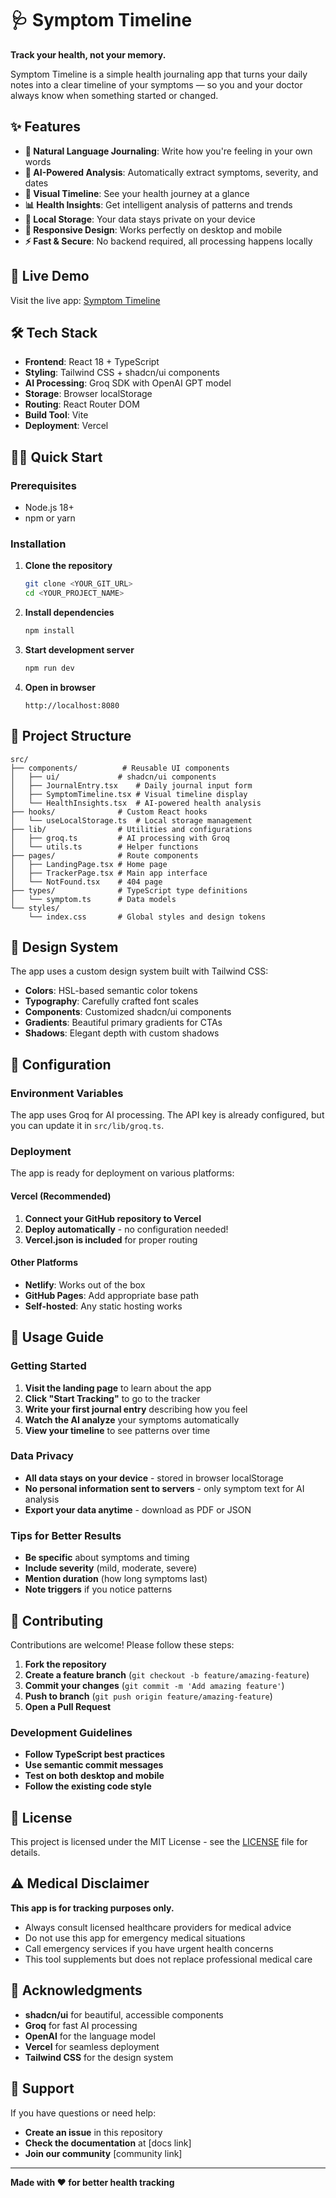 # 🩺 Symptom Timeline

**Track your health, not your memory.**

Symptom Timeline is a simple health journaling app that turns your daily notes into a clear timeline of your symptoms — so you and your doctor always know when something started or changed.

## ✨ Features

- **📝 Natural Language Journaling**: Write how you're feeling in your own words
- **🧠 AI-Powered Analysis**: Automatically extract symptoms, severity, and dates
- **📅 Visual Timeline**: See your health journey at a glance
- **📊 Health Insights**: Get intelligent analysis of patterns and trends
- **💾 Local Storage**: Your data stays private on your device
- **📱 Responsive Design**: Works perfectly on desktop and mobile
- **⚡ Fast & Secure**: No backend required, all processing happens locally

## 🚀 Live Demo

Visit the live app: [Symptom Timeline](https://lovable.dev/projects/76e59db1-c032-4153-9440-2163bace3e37)

## 🛠️ Tech Stack

- **Frontend**: React 18 + TypeScript
- **Styling**: Tailwind CSS + shadcn/ui components
- **AI Processing**: Groq SDK with OpenAI GPT model
- **Storage**: Browser localStorage
- **Routing**: React Router DOM
- **Build Tool**: Vite
- **Deployment**: Vercel

## 🏃‍♂️ Quick Start

### Prerequisites

- Node.js 18+ 
- npm or yarn

### Installation

1. **Clone the repository**
   ```bash
   git clone <YOUR_GIT_URL>
   cd <YOUR_PROJECT_NAME>
   ```

2. **Install dependencies**
   ```bash
   npm install
   ```

3. **Start development server**
   ```bash
   npm run dev
   ```

4. **Open in browser**
   ```
   http://localhost:8080
   ```

## 📁 Project Structure

```
src/
├── components/          # Reusable UI components
│   ├── ui/             # shadcn/ui components
│   ├── JournalEntry.tsx    # Daily journal input form
│   ├── SymptomTimeline.tsx # Visual timeline display
│   └── HealthInsights.tsx  # AI-powered health analysis
├── hooks/              # Custom React hooks
│   └── useLocalStorage.ts  # Local storage management
├── lib/                # Utilities and configurations
│   ├── groq.ts         # AI processing with Groq
│   └── utils.ts        # Helper functions
├── pages/              # Route components
│   ├── LandingPage.tsx # Home page
│   ├── TrackerPage.tsx # Main app interface
│   └── NotFound.tsx    # 404 page
├── types/              # TypeScript type definitions
│   └── symptom.ts      # Data models
└── styles/
    └── index.css       # Global styles and design tokens
```

## 🎨 Design System

The app uses a custom design system built with Tailwind CSS:

- **Colors**: HSL-based semantic color tokens
- **Typography**: Carefully crafted font scales
- **Components**: Customized shadcn/ui components
- **Gradients**: Beautiful primary gradients for CTAs
- **Shadows**: Elegant depth with custom shadows

## 🔧 Configuration

### Environment Variables

The app uses Groq for AI processing. The API key is already configured, but you can update it in `src/lib/groq.ts`.

### Deployment

The app is ready for deployment on various platforms:

#### Vercel (Recommended)

1. **Connect your GitHub repository to Vercel**
2. **Deploy automatically** - no configuration needed!
3. **Vercel.json is included** for proper routing

#### Other Platforms

- **Netlify**: Works out of the box
- **GitHub Pages**: Add appropriate base path
- **Self-hosted**: Any static hosting works

## 📱 Usage Guide

### Getting Started

1. **Visit the landing page** to learn about the app
2. **Click "Start Tracking"** to go to the tracker
3. **Write your first journal entry** describing how you feel
4. **Watch the AI analyze** your symptoms automatically
5. **View your timeline** to see patterns over time

### Data Privacy

- **All data stays on your device** - stored in browser localStorage
- **No personal information sent to servers** - only symptom text for AI analysis
- **Export your data anytime** - download as PDF or JSON

### Tips for Better Results

- **Be specific** about symptoms and timing
- **Include severity** (mild, moderate, severe)
- **Mention duration** (how long symptoms last)
- **Note triggers** if you notice patterns

## 🤝 Contributing

Contributions are welcome! Please follow these steps:

1. **Fork the repository**
2. **Create a feature branch** (`git checkout -b feature/amazing-feature`)
3. **Commit your changes** (`git commit -m 'Add amazing feature'`)
4. **Push to branch** (`git push origin feature/amazing-feature`)
5. **Open a Pull Request**

### Development Guidelines

- **Follow TypeScript best practices**
- **Use semantic commit messages**
- **Test on both desktop and mobile**
- **Follow the existing code style**

## 📝 License

This project is licensed under the MIT License - see the [LICENSE](LICENSE) file for details.

## ⚠️ Medical Disclaimer

**This app is for tracking purposes only.** 

- Always consult licensed healthcare providers for medical advice
- Do not use this app for emergency medical situations
- Call emergency services if you have urgent health concerns
- This tool supplements but does not replace professional medical care

## 🙏 Acknowledgments

- **shadcn/ui** for beautiful, accessible components
- **Groq** for fast AI processing
- **OpenAI** for the language model
- **Vercel** for seamless deployment
- **Tailwind CSS** for the design system

## 📧 Support

If you have questions or need help:

- **Create an issue** in this repository
- **Check the documentation** at [docs link]
- **Join our community** [community link]

---

**Made with ❤️ for better health tracking**
